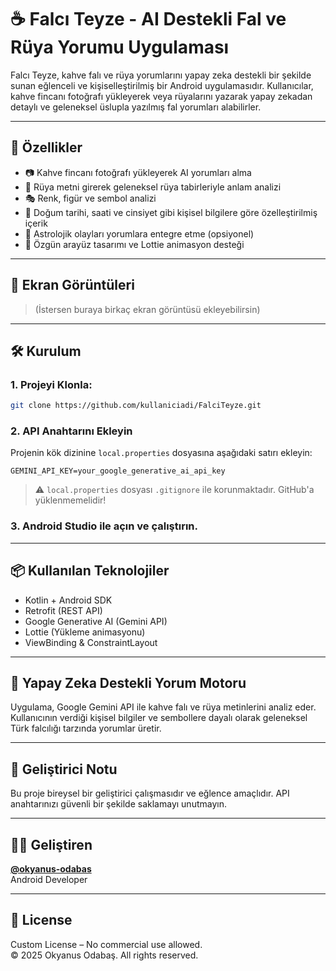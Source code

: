# ☕ Falcı Teyze - AI Destekli Fal ve Rüya Yorumu Uygulaması

Falcı Teyze, kahve falı ve rüya yorumlarını yapay zeka destekli bir şekilde sunan eğlenceli ve kişiselleştirilmiş bir Android uygulamasıdır. Kullanıcılar, kahve fincanı fotoğrafı yükleyerek veya rüyalarını yazarak yapay zekadan detaylı ve geleneksel üslupla yazılmış fal yorumları alabilirler.

---

## 🚀 Özellikler

- 📷 Kahve fincanı fotoğrafı yükleyerek AI yorumları alma
- 🌙 Rüya metni girerek geleneksel rüya tabirleriyle anlam analizi
- 🎭 Renk, figür ve sembol analizi
- 📅 Doğum tarihi, saati ve cinsiyet gibi kişisel bilgilere göre özelleştirilmiş içerik
- 🔮 Astrolojik olayları yorumlara entegre etme (opsiyonel)
- 🎨 Özgün arayüz tasarımı ve Lottie animasyon desteği

---

## 📸 Ekran Görüntüleri

> (İstersen buraya birkaç ekran görüntüsü ekleyebilirsin)

---

## 🛠️ Kurulum

### 1. Projeyi Klonla:
```bash
git clone https://github.com/kullaniciadi/FalciTeyze.git
```

### 2. API Anahtarını Ekleyin

Projenin kök dizinine `local.properties` dosyasına aşağıdaki satırı ekleyin:

```
GEMINI_API_KEY=your_google_generative_ai_api_key
```

> ⚠️ `local.properties` dosyası `.gitignore` ile korunmaktadır. GitHub'a yüklenmemelidir!

### 3. Android Studio ile açın ve çalıştırın.

---

## 📦 Kullanılan Teknolojiler

- Kotlin + Android SDK
- Retrofit (REST API)
- Google Generative AI (Gemini API)
- Lottie (Yükleme animasyonu)
- ViewBinding & ConstraintLayout

---

## 🤖 Yapay Zeka Destekli Yorum Motoru

Uygulama, Google Gemini API ile kahve falı ve rüya metinlerini analiz eder. Kullanıcının verdiği kişisel bilgiler ve sembollere dayalı olarak geleneksel Türk falcılığı tarzında yorumlar üretir.

---

## 🧠 Geliştirici Notu

Bu proje bireysel bir geliştirici çalışmasıdır ve eğlence amaçlıdır. API anahtarınızı güvenli bir şekilde saklamayı unutmayın.

---

## 🧑‍💻 Geliştiren

**[@okyanus-odabas](https://github.com/Okyanus-Odabas)**  
Android Developer

---

## 📄 License

Custom License – No commercial use allowed.  
© 2025 Okyanus Odabaş. All rights reserved.
